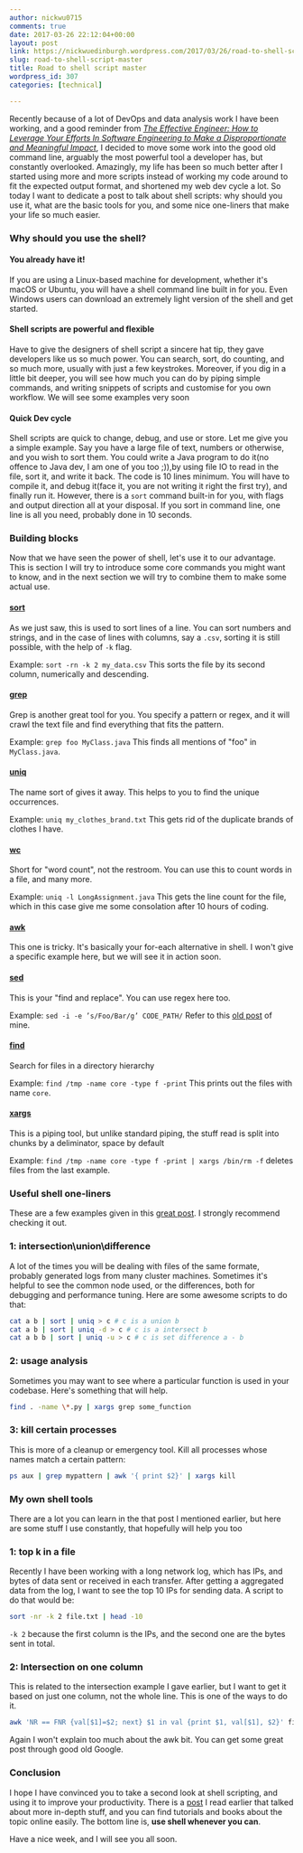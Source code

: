 ```yaml
---
author: nickwu0715
comments: true
date: 2017-03-26 22:12:04+00:00
layout: post
link: https://nickwuedinburgh.wordpress.com/2017/03/26/road-to-shell-script-master/
slug: road-to-shell-script-master
title: Road to shell script master
wordpress_id: 307
categories: [technical]

---
```


Recently because of a lot of DevOps and data analysis work I have been working, and a good reminder from [_The Effective Engineer: How to Leverage Your Efforts In Software Engineering to Make a Disproportionate and Meaningful Impact_](https://www.amazon.com/gp/product/0996128107/ref=oh_aui_detailpage_o02_s00?ie=UTF8&psc=1), I decided to move some work into the good old command line, arguably the most powerful tool a developer has, but constantly overlooked. Amazingly, my life has been so much better after I started using more and more scripts instead of working my code around to fit the expected output format, and shortened my web dev cycle a lot. So today I want to dedicate a post to talk about shell scripts: why should you use it, what are the basic tools for you, and some nice one-liners that make your life so much easier.



### Why should you use the shell?





#### You already have it!



If you are using a Linux-based machine for development, whether it's macOS or Ubuntu, you will have a shell command line built in for you. Even Windows users can download an extremely light version of the shell and get started.



#### Shell scripts are powerful and flexible



Have to give the designers of shell script a sincere hat tip, they gave developers like us so much power. You can search, sort, do counting, and so much more, usually with just a few keystrokes. Moreover, if you dig in a little bit deeper, you will see how much you can do by piping simple commands, and writing snippets of scripts and customise for you own workflow. We will see some examples very soon



#### Quick Dev cycle



Shell scripts are quick to change, debug, and use or store. Let me give you a simple example. Say you have a large file of text, numbers or otherwise, and you wish to sort them. You could write a Java program to do it(no offence to Java dev, I am one of you too ;)),by using file IO to read in the file, sort it, and write it back. The code is 10 lines minimum. You will have to compile it, and debug it(face it, you are not writing it right the first try), and finally run it. However, there is a `sort` command built-in for you, with flags and output direction all at your disposal. If you sort in command line, one line is all you need, probably done in 10 seconds.



### Building blocks



Now that we have seen the power of shell, let's use it to our advantage. This is section I will try to introduce some core commands you might want to know, and in the next section we will try to combine them to make some actual use.



#### [sort](http://man7.org/linux/man-pages/man1/sort.1.html)



As we just saw, this is used to sort lines of a line. You can sort numbers and strings, and in the case of lines with columns, say a `.csv`, sorting it is still possible, with the help of `-k` flag.

Example: `sort -rn -k 2 my_data.csv` This sorts the file by its second column, numerically and descending.



#### [grep](http://man7.org/linux/man-pages/man1/egrep.1.html)



Grep is another great tool for you. You specify a pattern or regex, and it will crawl the text file and find everything that fits the pattern.

Example: `grep foo MyClass.java` This finds all mentions of "foo" in `MyClass.java`.



#### [uniq](http://man7.org/linux/man-pages/man1/uniq.1.html)



The name sort of gives it away. This helps to you to find the unique occurrences.

Example: `uniq my_clothes_brand.txt` This gets rid of the duplicate brands of clothes I have.



#### [wc](http://man7.org/linux/man-pages/man1/wc.1.html)



Short for "word count", not the restroom. You can use this to count words in a file, and many more.

Example: `uniq -l LongAssignment.java` This gets the line count for the file, which in this case give me some consolation after 10 hours of coding.



#### [awk](http://man7.org/linux/man-pages/man1/awk.1p.html)



This one is tricky. It's basically your for-each alternative in shell. I won't give a specific example here, but we will see it in action soon.



#### [sed](http://man7.org/linux/man-pages/man1/sed.1.html)



This is your "find and replace". You can use regex here too.

Example: `sed -i -e ’s/Foo/Bar/g’ CODE_PATH/` Refer to this [old post](https://nickwuedinburgh.wordpress.com/2016/07/23/refactoring-startegy-and-to0ls/) of mine.



#### [find](http://man7.org/linux/man-pages/man1/find.1.html)



Search for files in a directory hierarchy

Example: `find /tmp -name core -type f -print` This prints out the files with name `core`.

#### [xargs](http://man7.org/linux/man-pages/man1/xargs.1.html)
This is a piping tool, but unlike standard piping, the stuff read is split into chunks by a deliminator, space by default

Example: `find /tmp -name core -type f -print | xargs /bin/rm -f` deletes files from the last example.



### Useful shell one-liners



These are a few examples given in this [great post](https://www.quora.com/What-are-the-most-useful-Swiss-army-knife-one-liners-on-Unix). I strongly recommend checking it out.



### 1: intersection\union\difference



A lot of the times you will be dealing with files of the same formate, probably generated logs from many cluster machines. Sometimes it's helpful to see the common node used, or the differences, both for debugging and performance tuning. Here are some awesome scripts to do that:

~~~bash
cat a b | sort | uniq > c # c is a union b
cat a b | sort | uniq -d > c # c is a intersect b
cat a b b | sort | uniq -u > c # c is set difference a - b
~~~



### 2: usage analysis



Sometimes you may want to see where a particular function is used in your codebase. Here's something that will help.

~~~bash
find . -name \*.py | xargs grep some_function
~~~



### 3: kill certain processes



This is more of a cleanup or emergency tool. Kill all processes whose names match a certain pattern:

~~~bash
ps aux | grep mypattern | awk '{ print $2}' | xargs kill
~~~



### My own shell tools



There are a lot you can learn in the that post I mentioned earlier, but here are some stuff I use constantly, that hopefully will help you too



### 1: top k in a file



Recently I have been working with a long network log, which has IPs, and bytes of data sent or received in each transfer. After getting a aggregated data from the log, I want to see the top 10 IPs for sending data. A script to do that would be:

~~~bash
sort -nr -k 2 file.txt | head -10
~~~

`-k 2` because the first column is the IPs, and the second one are the bytes sent in total.



### 2: Intersection on one column



This is related to the intersection example I gave earlier, but I want to get it based on just one column, not the whole line. This is one of the ways to do it.

~~~bash
awk 'NR == FNR {val[$1]=$2; next} $1 in val {print $1, val[$1], $2}' file1 file2
~~~

Again I won't explain too much about the awk bit. You can get some great post through good old Google.



### Conclusion



I hope I have convinced you to take a second look at shell scripting, and using it to improve your productivity. There is a [post](https://dev.to/thiht/shell-scripts-matter) I read earlier that talked about more in-depth stuff, and you can find tutorials and books about the topic online easily. The bottom line is, **use shell whenever you can**.

Have a nice week, and I will see you all soon.
